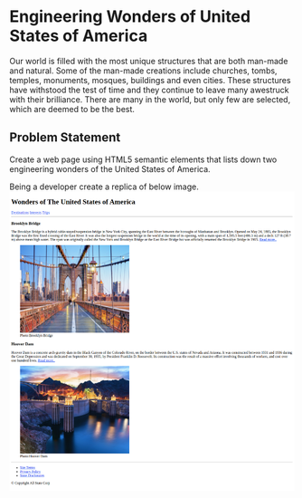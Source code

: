 # Engineering Wonders of United States of America

Our world is filled with the most unique structures that are both man-made and natural. Some of the man-made creations include churches, tombs, temples, monuments, mosques, buildings and even cities. These structures have withstood the test of time and they continue to leave many awestruck with their brilliance. There are many in the world, but only few are selected, which are deemed to be the best.

## Problem Statement

Create a web page using HTML5 semantic elements that lists down two engineering wonders of the United States of America​.

Being a developer create a replica of below image.
![](./wonders-of-america.png)